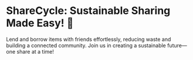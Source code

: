 # ShareCycle: Sustainable Sharing Made Easy! 🔄
Lend and borrow items with friends effortlessly, reducing waste and building a connected community. Join us in creating a sustainable future—one share at a time!